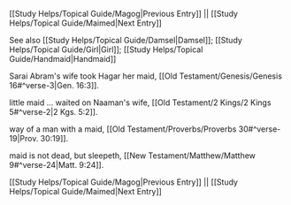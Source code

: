 [[Study Helps/Topical Guide/Magog|Previous Entry]]  ||  [[Study Helps/Topical Guide/Maimed|Next Entry]]

 See also [[Study Helps/Topical Guide/Damsel|Damsel]]; [[Study Helps/Topical Guide/Girl|Girl]]; [[Study Helps/Topical Guide/Handmaid|Handmaid]]

 Sarai Abram's wife took Hagar her maid, [[Old Testament/Genesis/Genesis 16#^verse-3|Gen. 16:3]].

 little maid ... waited on Naaman's wife, [[Old Testament/2 Kings/2 Kings 5#^verse-2|2 Kgs. 5:2]].

 way of a man with a maid, [[Old Testament/Proverbs/Proverbs 30#^verse-19|Prov. 30:19]].

 maid is not dead, but sleepeth, [[New Testament/Matthew/Matthew 9#^verse-24|Matt. 9:24]].

[[Study Helps/Topical Guide/Magog|Previous Entry]]  ||  [[Study Helps/Topical Guide/Maimed|Next Entry]]